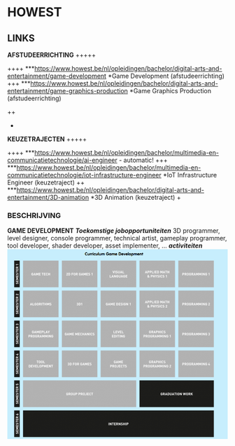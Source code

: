 # HOWEST

## LINKS
**AFSTUDEERRICHTING**
+++++

++++
***https://www.howest.be/nl/opleidingen/bachelor/digital-arts-and-entertainment/game-development 
*Game Development (afstudeerrichting)
+++
***https://www.howest.be/nl/opleidingen/bachelor/digital-arts-and-entertainment/game-graphics-production
*Game Graphics Production (afstudeerrichting)

++

+

**KEUZETRAJECTEN**
+++++

++++
***https://www.howest.be/nl/opleidingen/bachelor/multimedia-en-communicatietechnologie/ai-engineer - automatic!
+++
***https://www.howest.be/nl/opleidingen/bachelor/multimedia-en-communicatietechnologie/iot-infrastructure-engineer
*IoT Infrastructure Engineer (keuzetraject)
++
***https://www.howest.be/nl/opleidingen/bachelor/digital-arts-and-entertainment/3D-animation
*3D Animation (keuzetraject)
+

### BESCHRIJVING
**GAME DEVELOPMENT**
***Toekomstige jobopportuniteiten***
3D programmer, level designer, console programmer, technical artist, gameplay programmer, tool developer, shader developer, asset implementer, ...
***activiteiten***
![GEMDEV](/images/GEMDEV.png)

